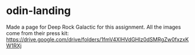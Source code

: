 # odin-landing

Made a page for Deep Rock Galactic for this assignment.
All the images come from their press kit:
https://drive.google.com/drive/folders/1fmV4XlHVdGHIz0dSMRgZw0fxzxKW1RXj